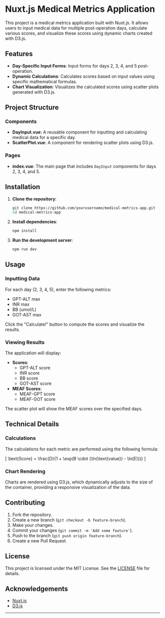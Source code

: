# Nuxt.js Medical Metrics Application

This project is a medical metrics application built with Nuxt.js. It allows users to input medical data for multiple post-operation days, calculate various scores, and visualize these scores using dynamic charts created with D3.js.

## Features

- **Day-Specific Input Forms**: Input forms for days 2, 3, 4, and 5 post-operation.
- **Dynamic Calculations**: Calculates scores based on input values using specific mathematical formulas.
- **Chart Visualization**: Visualizes the calculated scores using scatter plots generated with D3.js.

## Project Structure

### Components

- **DayInput.vue**: A reusable component for inputting and calculating medical data for a specific day.
- **ScatterPlot.vue**: A component for rendering scatter plots using D3.js.

### Pages

- **index.vue**: The main page that includes `DayInput` components for days 2, 3, 4, and 5.

## Installation

1. **Clone the repository**:
   ```bash
   git clone https://github.com/yourusername/medical-metrics-app.git
   cd medical-metrics-app
   ```

2. **Install dependencies**:
   ```bash
   npm install
   ```

3. **Run the development server**:
   ```bash
   npm run dev
   ```

## Usage

### Inputting Data

For each day (2, 3, 4, 5), enter the following metrics:

- GPT-ALT max
- INR max
- BB (umol/L)
- GOT-AST max

Click the "Calculate!" button to compute the scores and visualize the results.

### Viewing Results

The application will display:

- **Scores**:
  - GPT-ALT score
  - INR score
  - BB score
  - GOT-AST score
- **MEAF Scores**:
  - MEAF-GPT score
  - MEAF-GOT score

The scatter plot will show the MEAF scores over the specified days.

## Technical Details

### Calculations

The calculations for each metric are performed using the following formula:

\[ \text{Score} = \frac{D}{1 + \exp(B \cdot (\ln(\text{value}) - \ln(E)))} \]

### Chart Rendering

Charts are rendered using D3.js, which dynamically adjusts to the size of the container, providing a responsive visualization of the data.

## Contributing

1. Fork the repository.
2. Create a new branch (`git checkout -b feature-branch`).
3. Make your changes.
4. Commit your changes (`git commit -m 'Add some feature'`).
5. Push to the branch (`git push origin feature-branch`).
6. Create a new Pull Request.

## License

This project is licensed under the MIT License. See the [LICENSE](LICENSE) file for details.

## Acknowledgements

- [Nuxt.js](https://nuxtjs.org/)
- [D3.js](https://d3js.org/)

---
